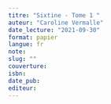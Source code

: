 ```yaml
---
titre: "Sixtine - Tome 1 "
auteur: "Caroline Vermalle"
date_lecture: "2021-09-30"
format: papier
langue: fr
note:
slug: ""
couverture: 
isbn: 
date_pub: 
editeur: 
---
```

